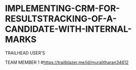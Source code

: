 # IMPLEMENTING-CRM-FOR-RESULTSTRACKING-OF-A-CANDIDATE-WITH-INTERNAL-MARKS

TRAILHEAD USER'S 

TEAM MEMBER 1 #https://trailblazer.me/id/muralitharan34612
